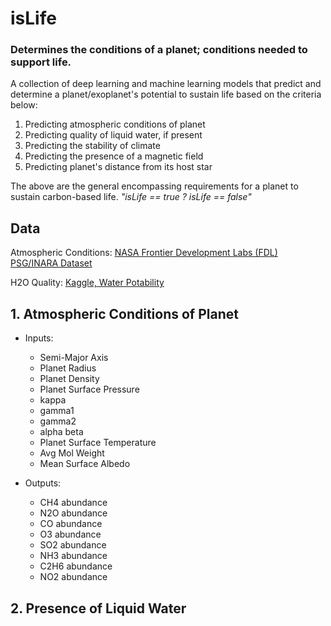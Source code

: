 # isLife
### Determines the conditions of a planet; conditions needed to support life.

A collection of deep learning and machine learning models that predict and determine a planet/exoplanet's potential to sustain life based on the criteria below:

1. Predicting atmospheric conditions of planet
2. Predicting quality of liquid water, if present
3. Predicting the stability of climate
4. Predicting the presence of a magnetic field
5. Predicting planet's distance from its host star

The above are the general encompassing requirements for a planet to sustain carbon-based life.
<i>"isLife == true ? isLife == false"</i>


## Data

Atmospheric Conditions: [NASA Frontier Development Labs (FDL) PSG/INARA Dataset](https://exoplanetarchive.ipac.caltech.edu/cgi-bin/FDL/nph-fdl?psg)

H2O Quality: [Kaggle, Water Potability](https://www.kaggle.com/datasets/adityakadiwal/water-potability)


## 1. Atmospheric Conditions of Planet

- Inputs: 
    - Semi-Major Axis	
    - Planet Radius	
    - Planet Density	
    - Planet Surface Pressure	
    - kappa	
    - gamma1	
    - gamma2	
    - alpha	beta	
    - Planet Surface Temperature
    - Avg Mol Weight	
    - Mean Surface Albedo

- Outputs:
    - CH4 abundance	
    - N2O abundance	
    - CO abundance	
    - O3 abundance	
    - SO2 abundance	
    - NH3 abundance	
    - C2H6 abundance	
    - NO2 abundance	


## 2. Presence of Liquid Water
